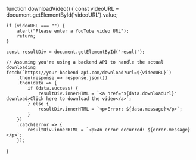function downloadVideo() {
    const videoURL = document.getElementById('videoURL').value;
    
    if (videoURL === "") {
        alert("Please enter a YouTube video URL");
        return;
    }
    
    const resultDiv = document.getElementById('result');
    
    // Assuming you're using a backend API to handle the actual downloading
    fetch(`https://your-backend-api.com/download?url=${videoURL}`)
        .then(response => response.json())
        .then(data => {
            if (data.success) {
                resultDiv.innerHTML = `<a href="${data.downloadUrl}" download>Click here to download the video</a>`;
            } else {
                resultDiv.innerHTML = `<p>Error: ${data.message}</p>`;
            }
        })
        .catch(error => {
            resultDiv.innerHTML = `<p>An error occurred: ${error.message}</p>`;
        });
}
